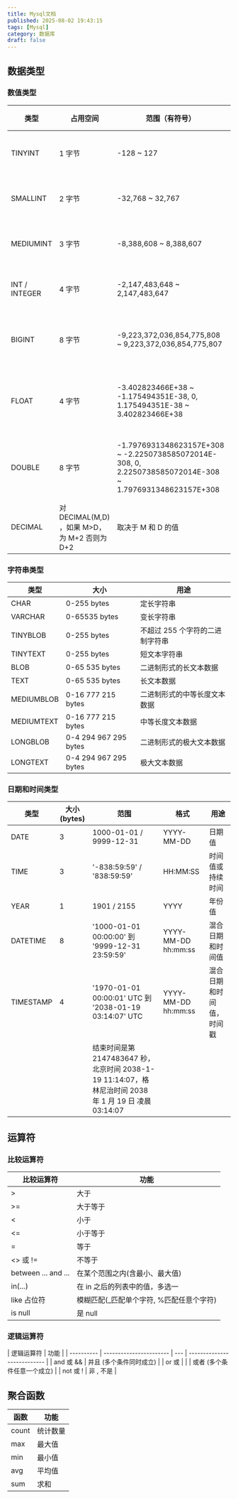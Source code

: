 ```yaml
---
title: Mysql文档
published: 2025-08-02 19:43:15
tags: [Mysql]
category: 数据库
draft: false
---
```

## 数据类型

### 数值类型

| 类型          | 占用空间                                      | 范围（有符号）                                                                                            | 范围（无符号）                                         | 说明         |
| ------------- | --------------------------------------------- | --------------------------------------------------------------------------------------------------------- | ------------------------------------------------------ | ------------ |
| TINYINT       | 1 字节                                        | -128 ~ 127                                                                                                | 0 ~ 255                                                | 小整数值     |
| SMALLINT      | 2 字节                                        | -32,768 ~ 32,767                                                                                          | 0 ~ 65,535                                             | 大整数值     |
| MEDIUMINT     | 3 字节                                        | -8,388,608 ~ 8,388,607                                                                                    | 0 ~ 16,777,215                                         | 大整数值     |
| INT / INTEGER | 4 字节                                        | -2,147,483,648 ~ 2,147,483,647                                                                            | 0 ~ 4,294,967,295                                      | 大整数值     |
| BIGINT        | 8 字节                                        | -9,223,372,036,854,775,808 ~ 9,223,372,036,854,775,807                                                    | 0 ~ 18,446,744,073,709,551,615                         | 极大整数值   |
| FLOAT         | 4 字节                                        | -3.402823466E+38 ~ -1.175494351E-38, 0, 1.175494351E-38 ~ 3.402823466E+38                                 | 0, (1.175494351E-38 ~ 3.402823466E+38)                 | 单精度浮点数 |
| DOUBLE        | 8 字节                                        | -1.7976931348623157E+308 ~ -2.2250738585072014E-308, 0, 2.2250738585072014E-308 ~ 1.7976931348623157E+308 | 0, (2.2250738585072014E-308 ~ 1.7976931348623157E+308) | 双精度浮点数 |
| DECIMAL       | 对 DECIMAL(M,D) ，如果 M>D，为 M+2 否则为 D+2 | 取决于 M 和 D 的值                                                                                        | 取决于 M 和 D 的值                                     | 小数值       |

### 字符串类型

| 类型       | 大小                  | 用途                            |
| ---------- | --------------------- | ------------------------------- |
| CHAR       | 0-255 bytes           | 定长字符串                      |
| VARCHAR    | 0-65535 bytes         | 变长字符串                      |
| TINYBLOB   | 0-255 bytes           | 不超过 255 个字符的二进制字符串 |
| TINYTEXT   | 0-255 bytes           | 短文本字符串                    |
| BLOB       | 0-65 535 bytes        | 二进制形式的长文本数据          |
| TEXT       | 0-65 535 bytes        | 长文本数据                      |
| MEDIUMBLOB | 0-16 777 215 bytes    | 二进制形式的中等长度文本数据    |
| MEDIUMTEXT | 0-16 777 215 bytes    | 中等长度文本数据                |
| LONGBLOB   | 0-4 294 967 295 bytes | 二进制形式的极大文本数据        |
| LONGTEXT   | 0-4 294 967 295 bytes | 极大文本数据                    |

### 日期和时间类型

| 类型      | 大小 (bytes) | 范围                                                                                                   | 格式                | 用途                     |
| --------- | ------------ | ------------------------------------------------------------------------------------------------------ | ------------------- | ------------------------ |
| DATE      | 3            | 1000-01-01 / 9999-12-31                                                                                | YYYY-MM-DD          | 日期值                   |
| TIME      | 3            | '-838:59:59' / '838:59:59'                                                                             | HH:MM:SS            | 时间值或持续时间         |
| YEAR      | 1            | 1901 / 2155                                                                                            | YYYY                | 年份值                   |
| DATETIME  | 8            | '1000-01-01 00:00:00' 到 '9999-12-31 23:59:59'                                                         | YYYY-MM-DD hh:mm:ss | 混合日期和时间值         |
| TIMESTAMP | 4            | '1970-01-01 00:00:01' UTC 到 '2038-01-19 03:14:07' UTC                                                 | YYYY-MM-DD hh:mm:ss | 混合日期和时间值，时间戳 |
|           |              | 结束时间是第 2147483647 秒，北京时间 2038-1-19 11:14:07，格林尼治时间 2038 年 1 月 19 日 凌晨 03:14:07 |                     |                          |

## 运算符

### 比较运算符

| 比较运算符          | 功能                                      |
| ------------------- | ----------------------------------------- |
| >                   | 大于                                      |
| >=                  | 大于等于                                  |
| <                   | 小于                                      |
| <=                  | 小于等于                                  |
| =                   | 等于                                      |
| <> 或 !=            | 不等于                                    |
| between ... and ... | 在某个范围之内(含最小、最大值)            |
| in(...)             | 在 in 之后的列表中的值，多选一            |
| like 占位符         | 模糊匹配(\_匹配单个字符, %匹配任意个字符) |
| is null             | 是 null                                   |


### 逻辑运算符

| 逻辑运算符 | 功能                    |
| ---------- | ----------------------- | --- | --------------------------- |
| and 或 &&  | 并且 (多个条件同时成立) |
| or 或      |                         |     | 或者 (多个条件任意一个成立) |
| not 或 !   | 非 , 不是               |

## 聚合函数

| 函数  | 功能     |
| ----- | -------- |
| count | 统计数量 |
| max   | 最大值   |
| min   | 最小值   |
| avg   | 平均值   |
| sum   | 求和     |
